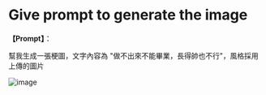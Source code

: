 # Give prompt to generate the image

**【Prompt】**：

幫我生成一張梗圖，文字內容為 "做不出來不能畢業，長得帥也不行"，風格採用上傳的圖片

![image](https://github.com/user-attachments/assets/37783396-dd38-4404-9bdc-365614f139f2)
